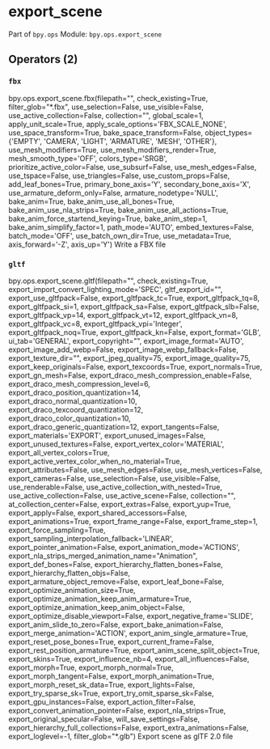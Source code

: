 # export_scene

Part of `bpy.ops`
Module: `bpy.ops.export_scene`

## Operators (2)

### `fbx`

bpy.ops.export_scene.fbx(filepath="", check_existing=True, filter_glob="*.fbx", use_selection=False, use_visible=False, use_active_collection=False, collection="", global_scale=1, apply_unit_scale=True, apply_scale_options='FBX_SCALE_NONE', use_space_transform=True, bake_space_transform=False, object_types={'EMPTY', 'CAMERA', 'LIGHT', 'ARMATURE', 'MESH', 'OTHER'}, use_mesh_modifiers=True, use_mesh_modifiers_render=True, mesh_smooth_type='OFF', colors_type='SRGB', prioritize_active_color=False, use_subsurf=False, use_mesh_edges=False, use_tspace=False, use_triangles=False, use_custom_props=False, add_leaf_bones=True, primary_bone_axis='Y', secondary_bone_axis='X', use_armature_deform_only=False, armature_nodetype='NULL', bake_anim=True, bake_anim_use_all_bones=True, bake_anim_use_nla_strips=True, bake_anim_use_all_actions=True, bake_anim_force_startend_keying=True, bake_anim_step=1, bake_anim_simplify_factor=1, path_mode='AUTO', embed_textures=False, batch_mode='OFF', use_batch_own_dir=True, use_metadata=True, axis_forward='-Z', axis_up='Y')
Write a FBX file

### `gltf`

bpy.ops.export_scene.gltf(filepath="", check_existing=True, export_import_convert_lighting_mode='SPEC', gltf_export_id="", export_use_gltfpack=False, export_gltfpack_tc=True, export_gltfpack_tq=8, export_gltfpack_si=1, export_gltfpack_sa=False, export_gltfpack_slb=False, export_gltfpack_vp=14, export_gltfpack_vt=12, export_gltfpack_vn=8, export_gltfpack_vc=8, export_gltfpack_vpi='Integer', export_gltfpack_noq=True, export_gltfpack_kn=False, export_format='GLB', ui_tab='GENERAL', export_copyright="", export_image_format='AUTO', export_image_add_webp=False, export_image_webp_fallback=False, export_texture_dir="", export_jpeg_quality=75, export_image_quality=75, export_keep_originals=False, export_texcoords=True, export_normals=True, export_gn_mesh=False, export_draco_mesh_compression_enable=False, export_draco_mesh_compression_level=6, export_draco_position_quantization=14, export_draco_normal_quantization=10, export_draco_texcoord_quantization=12, export_draco_color_quantization=10, export_draco_generic_quantization=12, export_tangents=False, export_materials='EXPORT', export_unused_images=False, export_unused_textures=False, export_vertex_color='MATERIAL', export_all_vertex_colors=True, export_active_vertex_color_when_no_material=True, export_attributes=False, use_mesh_edges=False, use_mesh_vertices=False, export_cameras=False, use_selection=False, use_visible=False, use_renderable=False, use_active_collection_with_nested=True, use_active_collection=False, use_active_scene=False, collection="", at_collection_center=False, export_extras=False, export_yup=True, export_apply=False, export_shared_accessors=False, export_animations=True, export_frame_range=False, export_frame_step=1, export_force_sampling=True, export_sampling_interpolation_fallback='LINEAR', export_pointer_animation=False, export_animation_mode='ACTIONS', export_nla_strips_merged_animation_name="Animation", export_def_bones=False, export_hierarchy_flatten_bones=False, export_hierarchy_flatten_objs=False, export_armature_object_remove=False, export_leaf_bone=False, export_optimize_animation_size=True, export_optimize_animation_keep_anim_armature=True, export_optimize_animation_keep_anim_object=False, export_optimize_disable_viewport=False, export_negative_frame='SLIDE', export_anim_slide_to_zero=False, export_bake_animation=False, export_merge_animation='ACTION', export_anim_single_armature=True, export_reset_pose_bones=True, export_current_frame=False, export_rest_position_armature=True, export_anim_scene_split_object=True, export_skins=True, export_influence_nb=4, export_all_influences=False, export_morph=True, export_morph_normal=True, export_morph_tangent=False, export_morph_animation=True, export_morph_reset_sk_data=True, export_lights=False, export_try_sparse_sk=True, export_try_omit_sparse_sk=False, export_gpu_instances=False, export_action_filter=False, export_convert_animation_pointer=False, export_nla_strips=True, export_original_specular=False, will_save_settings=False, export_hierarchy_full_collections=False, export_extra_animations=False, export_loglevel=-1, filter_glob="*.glb")
Export scene as glTF 2.0 file
